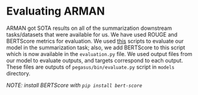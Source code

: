 # Evaluating ARMAN

ARMAN got SOTA results on all of the summarization downstream tasks/datasets that were available for us. We have used ROUGE and BERTScore metrics for evaluation. We used [this](https://github.com/hooshvare/pn-summary/tree/main/scripts) scripts to evaluate our model in the summarization task; also, we add BERTScore to this script which is now available in the `evaluation.py` file. We used output files from our model to evaluate outputs, and targets correspond to each output. These files are outputs of `pegasus/bin/evaluate.py` script in `models` directory.

*NOTE: install BERTScore with `pip install bert-score`*